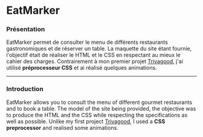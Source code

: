 # EatMarker

### Présentation

EatMarker permet de consulter le menu de différents restaurants gastronomiques et de réserver un table. La maquette du site étant fournie, l'objectif était de réaliser le HTML et le CSS en respectant au mieux le cahier des charges. Contrairement à mon premier projet [Trivagood](https://github.com/soonbtf/Trivagood), j'ai utilisé **préprocesseur CSS** et ai réalisé quelques animations.

___

### Introduction

EatMarker allows you to consult the menu of different gourmet restaurants and to book a table. The model of the site being provided, the objective was to produce the HTML and the CSS while respecting the specifications as well as possible. Unlike my first project [Trivagood](https://github.com/soonbtf/Trivagood), I used a **CSS preprocessor** and realised some animations.
